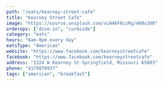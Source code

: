 ```yaml
---
path: "/eats/kearney-street-cafe"
title: "Kearney Street Cafe"
image: "https://source.unsplash.com/vLH4kF6czRg/400x300"
orderops: ["dine-in", "curbside"]
category: "eats"
hours: "6am-9pm every day"
eatsType: "American"
website: "https://www.facebook.com/kearneystreetcafe"
facebook: "https://www.facebook.com/kearneystreetcafe"
address: "1324 W Kearney St Springfield, Missouri 65803"
phone: "4179870937"
tags: ["american", "breakfast"]
---
```

